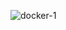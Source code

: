 ![docker-1](https://user-images.githubusercontent.com/73672879/163255779-369b1766-eeb9-45f7-90b4-e79e6717fb1a.png)
